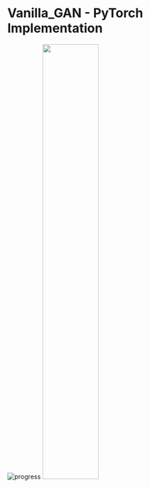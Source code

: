 # Vanilla_GAN - PyTorch Implementation
![progress](https://user-images.githubusercontent.com/50144683/228511407-72eafe5e-106d-4be5-8c45-9054a285c5d8.gif)
<img src="https://user-images.githubusercontent.com/50144683/228511407-72eafe5e-106d-4be5-8c45-9054a285c5d8.gif" width=50% height=50%>
